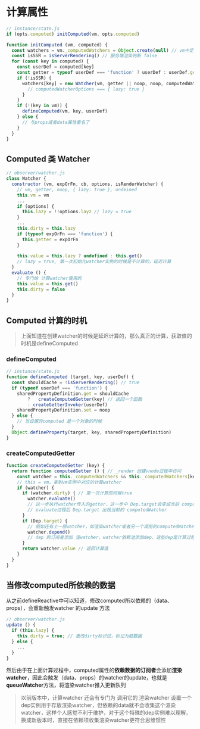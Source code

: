 # 计算属性 

```js
// instance/state.js
if (opts.computed) initComputed(vm, opts.computed)

function initComputed (vm, computed) {
  const watchers = vm._computedWatchers = Object.create(null) // vm中定义计算watcher
  const isSSR = isServerRendering() // 服务端渲染判断 false
  for (const key in computed) {
    const userDef = computed[key]
    const getter = typeof userDef === 'function' ? userDef : userDef.get // 获取定义
    if (!isSSR) {
      watchers[key] = new Watcher(vm, getter || noop, noop, computedWatcherOpt){
        // computedWatcherOptions === { lazy: true }
      }
    }
    if (!(key in vm)) {
      defineComputed(vm, key, userDef)
    } else {
      // 与props或者data属性重名了
    }
  }
}
```



## Computed  类 Watcher

```js
// observer/watcher.js
class Watcher {
  constructor (vm, expOrFn, cb, options, isRenderWatcher) {
    // vm, getter, noop, { lazy: true }, undeined
    this.vm = vm
    ...
    if (options) {
      this.lazy = !!options.layz // lazy = true
    }
    ...
    this.dirty = this.lazy
    if (typeof expOrFn === 'function') {
      this.getter = expOrFn
    }
    
    this.value = this.lazy ? undefined : this.get()
    // lazy = true, 第一次初始化watcher实例的时候是不计算的，延迟计算
  }
  evaluate () {
    // 专门给 计算watcher使用的
    this.value = this.get()
    this.dirty = false
  }
}
```



## Computed 计算的时机

> 上面知道在创建watcher的时候是延迟计算的，那么真正的计算，获取值的时机是defineComputed

### defineComputed

```js
// instance/state.js
function defineComputed (target, key, userDef) {
  const shouldCache = !isServerRendering() // true
  if (typeof userDef === 'function') {
    sharedPropertyDefinition.get = shouldCache
    	?	createComputedGetter(key) // 返回一个函数
    	: createGetterInvoker(userDef)
    sharedPropertyDefinition.set = noop
  } else {
    // 当设置的computed 是一个对象的时候
  }
  Object.defineProperty(target, key, sharedPropertyDefinition)
}
```

### createComputedGetter

```js
function createComputedGetter (key) {
  return function computedGetter () { // _render 创建vnode过程中访问
    const watcher = this._computedWatchers && this._computedWatchers[key] 
    // this = vm，拿到vm实例中对应的计算watcher
    if (watcher) {
      if (watcher.dirty) { // 第一次计算的时候true
        watcher.evaluate()
        // 这一步执行watcher传入的getter，这一步中 Dep.target会变成当前 computedWatcher，那么计算过程中所需要的各个data/props则会收集到这个watcher加入他们的订阅者队列
        // evaluate过程后 Dep.target 出栈当前的 computedWatcher
      }
      if (Dep.target) { 
        // 假如还有上一层watcher，如渲染watcher或者另一个调用的computedWatcher
        watcher.depend()
        // dep 的订阅者添加 渲watcher，watcher依赖池添加dep，这些dep是计算过程中收集的
      }
      return watcher.value // 返回计算值
    }
  }
}

```



## 当修改computed所依赖的数据

从之前defineReactive中可以知道，修改computed所以依赖的（data、props），会重新触发watcher 的update 方法

```js
// observer/watcher.js
update () {
  if (this.lazy) {
    this.dirty = true; // 更改dirty标识位，标记为脏数据
  } else {
    ...
  }
}
```

然后由于在上面计算过程中，computed属性的**依赖数据的订阅者**会添加**渲染watcher**，因此会触发（data、props）的watcher的update，也就是**queueWatcher**方法，将渲染watcher推入更新队列

> 以前版本中，计算watcher 还会有专门为 调用它的 渲染watcher 设置一个dep实例用于存放渲染watcher，但依赖的data就不会收集这个渲染watcher，这样个人感觉不利于维护，对于这个特殊的dep实例难以理解，换成新版本时，直接在依赖项收集渲染watcher更符合思维惯性